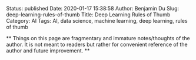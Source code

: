 Status: published
Date: 2020-01-17 15:38:58
Author: Benjamin Du
Slug: deep-learning-rules-of-thumb
Title: Deep Learning Rules of Thumb
Category: AI
Tags: AI, data science, machine learning, deep learning, rules of thumb

**
Things on this page are fragmentary and immature notes/thoughts of the author.
It is not meant to readers but rather for convenient reference of the author and future improvement.
**
